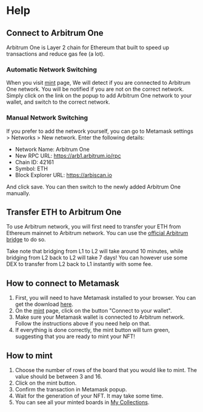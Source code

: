 # Help

## Connect to Arbitrum One

Arbitrum One is Layer 2 chain for Ethereum that built to speed up transactions
and reduce gas fee (a lot).

### Automatic Network Switching

When you visit [mint](/mint) page, We will detect if you are connected
to Arbitrum One network. You will be notified if you are not on the correct
network. Simply click on the link on the popup to add Arbitrum One network
to your wallet, and switch to the correct network.

### Manual Network Switching

If you prefer to add the network yourself, you can go to Metamask settings >
Networks > New network. Enter the following details:

- Network Name: Arbitrum One
- New RPC URL: https://arb1.arbitrum.io/rpc
- Chain ID: 42161
- Symbol: ETH
- Block Explorer URL: https://arbiscan.io

And click save. You can then switch to the newly added Arbitrum One manually.

## Transfer ETH to Arbitrum One

To use Arbitrum network, you will first need to transfer your ETH from
Ethereum mainnet to Arbitrum network. You can use the [official Arbitrum bridge](https://bridge.arbitrum.io/)
to do so.

Take note that bridging from L1 to L2 will take around 10 minutes, while
bridging from L2 back to L2 will take 7 days! You can however use some DEX
to transfer from L2 back to L1 instantly with some fee.

## How to connect to Metamask

1. First, you will need to have Metamask installed to your browser.
   You can get the download [here](https://metamask.io/download/).
2. On the [mint](/mint) page, click on the button "Connect to your wallet".
3. Make sure your Metamask wallet is connected to Arbitrum network. Follow the
   instructions above if you need help on that.
4. If everything is done correctly, the mint button will turn green, suggesting that
   you are ready to mint your NFT!

## How to mint

1. Choose the number of rows of the board that you would like to mint. The value should
   be between 3 and 16.
3. Click on the mint button.
4. Confirm the transaction in Metamask popup.
5. Wait for the generation of your NFT. It may take some time.
6. You can see all your minted boards in [My Collections](/mint#collections).
